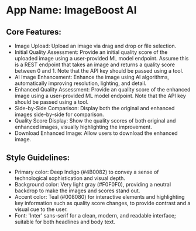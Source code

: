 # **App Name**: ImageBoost AI

## Core Features:

- Image Upload: Upload an image via drag and drop or file selection.
- Initial Quality Assessment: Provide an initial quality score of the uploaded image using a user-provided ML model endpoint.  Assume this is a REST endpoint that takes an image and returns a quality score between 0 and 1. Note that the API key should be passed using a tool.
- AI Image Enhancement: Enhance the image using AI algorithms, automatically improving resolution, lighting, and detail.
- Enhanced Quality Assessment: Provide an quality score of the enhanced image using a user-provided ML model endpoint. Note that the API key should be passed using a tool.
- Side-by-Side Comparison: Display both the original and enhanced images side-by-side for comparison.
- Quality Score Display: Show the quality scores of both original and enhanced images, visually highlighting the improvement.
- Download Enhanced Image: Allow users to download the enhanced image.

## Style Guidelines:

- Primary color: Deep Indigo (#4B0082) to convey a sense of technological sophistication and visual depth.
- Background color: Very light gray (#F0F0F0), providing a neutral backdrop to make the images and scores stand out.
- Accent color: Teal (#008080) for interactive elements and highlighting key information such as quality score changes, to provide contrast and a visual cue to the user.
- Font: 'Inter' sans-serif for a clean, modern, and readable interface; suitable for both headlines and body text.